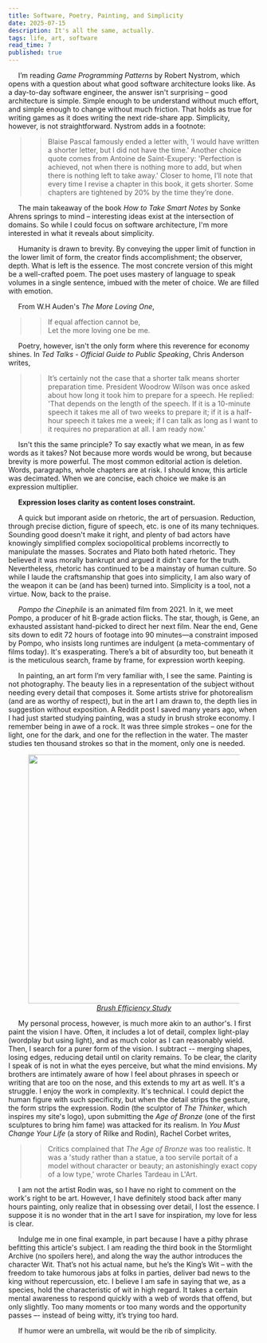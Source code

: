 ```yaml
---
title: Software, Poetry, Painting, and Simplicity 
date: 2025-07-15
description: It's all the same, actually.
tags: life, art, software 
read_time: 7
published: true
---
```


&nbsp;&nbsp;&nbsp;&nbsp; I’m reading  *Game Programming Patterns* by Robert Nystrom, which opens with a question about what good software architecture looks like. As a day-to-day software engineer, the answer isn't surprising – good architecture is simple. Simple enough to be understand without much effort, and simple enough to change without much friction. That holds as true for writing games as it does writing the next ride-share app. Simplicity, however, is not straightforward. Nystrom adds in a footnote:
>> Blaise Pascal famously ended a letter with, 'I would have written a shorter letter, but I did not have the time.'
>> Another choice quote comes from Antoine de Saint-Exupery: 'Perfection is achieved, not when there is nothing more to add, but when there is nothing left to take away.'
>> Closer to home, I’ll note that every time I revise a chapter in this book, it gets shorter. Some chapters are tightened by 20% by the time they’re done.

&nbsp;&nbsp;&nbsp;&nbsp; The main takeaway of the book *How to Take Smart Notes* by Sonke Ahrens springs to mind – interesting ideas exist at the intersection of domains. So while I could focus on software architecture, I'm more interested in what it reveals about simplicity. 

&nbsp;&nbsp;&nbsp;&nbsp; Humanity is drawn to brevity. By conveying the upper limit of function in the lower limit of form, the creator finds accomplishment; the observer, depth. What is left is the essence. The most concrete version of this might be a well-crafted poem. The poet uses mastery of language to speak volumes in a single sentence, imbued with the meter of choice. We are filled with emotion. 

&nbsp;&nbsp;&nbsp;&nbsp; From W.H Auden's *The More Loving One*,
>> If equal affection cannot be, <br> Let the more loving one be me.

&nbsp;&nbsp;&nbsp;&nbsp; Poetry, however, isn't the only form where this reverence for economy shines. In *Ted Talks - Official Guide to Public Speaking*, Chris Anderson writes,

>> It’s certainly not the case that a shorter talk means shorter preparation time. President Woodrow Wilson was once asked about how long it took him to prepare for a speech. He replied: 
>> 'That depends on the length of the speech. If it is a 10-minute speech it takes me all of two weeks to prepare it; if it is a half-hour speech it takes me a week; if I can talk as long as I want to it requires no preparation at all. I am ready now.' 

&nbsp;&nbsp;&nbsp;&nbsp; Isn't this the same principle? To say exactly what we mean, in as few words as it takes? Not because more words would be wrong, but because brevity is more powerful. The most common editorial action is deletion. Words, paragraphs, whole chapters are at risk. I should know, this article was decimated. When we are concise, each choice we make is an expression multiplier. 

&nbsp;&nbsp;&nbsp;&nbsp; **Expression loses clarity as content loses constraint.**

&nbsp;&nbsp;&nbsp;&nbsp; A quick but imporant aside on rhetoric, the art of persuasion. Reduction, through precise diction, figure of speech, etc. is one of its many techniques. Sounding good doesn't make it right, and plenty of bad actors have knowingly simplified complex sociopolitical problems incorrectly to manipulate the masses. Socrates and Plato both hated rhetoric. They believed it was morally bankrupt and argued it didn't care for the truth. Nevertheless, rhetoric has continued to be a mainstay of human culture. So while I laude the craftsmanship that goes into simplicity, I am also wary of the weapon it can be (and has been) turned into. Simplicity is a tool, not a virtue. Now, back to the praise.

&nbsp;&nbsp;&nbsp;&nbsp; *Pompo the Cinephile* is an animated film from 2021. In it, we meet Pompo, a producer of hit B-grade action flicks. The star, though, is Gene, an exhausted assistant hand-picked to direct her next film. Near the end, Gene sits down to edit 72 hours of footage into 90 minutes—a constraint imposed by Pompo, who insists long runtimes are indulgent (a meta-commentary of films today). It's exasperating. There’s a bit of absurdity too, but  beneath it is the meticulous search, frame by frame, for expression worth keeping.

&nbsp;&nbsp;&nbsp;&nbsp; In painting, an art form I’m very familiar with, I see the same. Painting is not photography. The beauty lies in a representation of the subject without needing every detail that composes it. Some artists strive for photorealism (and are as worthy of respect), but in the art I am drawn to, the depth lies in suggestion without exposition. A Reddit post I saved many years ago, when I had just started studying painting, was a study in brush stroke economy. I remember being in awe of a rock. It was three simple strokes  – one for the light, one for the dark, and one for the reflection in the water. The master studies ten thousand strokes so that in the moment, only one is needed. 

<figure>
<img src="https://images.suchaaverchahal.com/brushEfficeincyStudy.jpg" width="500"/>
<figcaption style="text-align:center;"><i><a href="https://www.reddit.com/r/ImaginaryLandscapes/comments/bppvj8/learning_brush_efficiency_vol3/">Brush Efficiency Study</a></i></figcaption>
</figure>

&nbsp;&nbsp;&nbsp;&nbsp; My personal process, however, is much more akin to an author's. I first paint the vision I have. Often, it includes a lot of detail, complex light-play (wordplay but using light), and as much color as I can reasonably wield. Then, I search for a purer form of the vision. I subtract -- merging shapes, losing edges, reducing detail until on clarity remains. To be clear, the clarity I speak of is not in what the eyes perceive, but what the mind envisions. My brothers are intimately aware of how I feel about phrases in speech or writing that are too on the nose, and this extends to my art as well. It's a struggle. I enjoy the work in complexity. It's technical. I could depict the human figure with such specificity, but when the detail strips the gesture, the form strips the expression. Rodin (the sculptor of *The Thinker*, which inspires my site's logo),  upon submitting the *Age of Bronze* (one of the first sculptures to bring him fame) was attacked for its realism. In *You Must Change Your Life* (a story of Rilke and Rodin), Rachel Corbet writes, 
>> Critics complained that *The Age of Bronze* was too realistic. It was a 'study rather than a statue, a too servile portait of a model without character or beauty; an astonishingly exact copy of a low type,' wrote Charles Tardeau in L'Art.

&nbsp;&nbsp;&nbsp;&nbsp; I am not the artist Rodin was, so I have no right to comment on the work's right to be art. However, I have definitely stood back after many hours painting, only realize that in obsessing over detail, I lost the essence. I suppose it is no wonder that in the art I save for inspiration, my love for less is clear.

&nbsp;&nbsp;&nbsp;&nbsp; Indulge me in one final example, in part because I have a pithy phrase befitting this article's subject. I am reading the third book in the Stormlight Archive (no spoilers here), and along the way the author introduces the character Wit. That’s not his actual name, but he’s the King’s Wit – with the freedom to take humorous jabs at folks in parties, deliver bad news to the king without repercussion, etc. I believe I am safe in saying that we, as a species, hold the characteristic of wit in high regard. It takes a certain mental awareness to respond quickly with a web of words that offend, but only slightly. Too many moments or too many words and the opportunity passes –- instead of being witty, it’s trying too hard. 

&nbsp;&nbsp;&nbsp;&nbsp; If humor were an umbrella, wit would be the rib of simplicity. 
